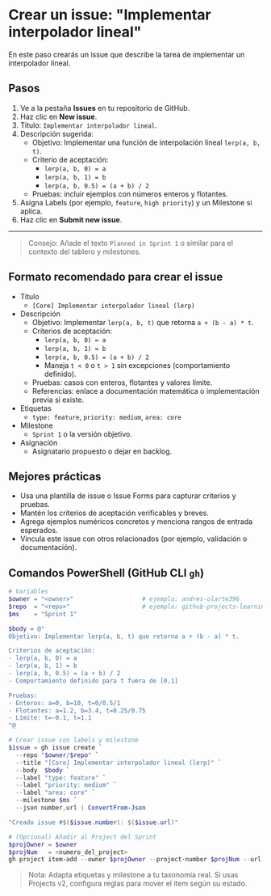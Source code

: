 # Crear un issue: "Implementar interpolador lineal"

En este paso crearás un issue que describe la tarea de implementar un interpolador lineal.

## Pasos

1. Ve a la pestaña **Issues** en tu repositorio de GitHub.
2. Haz clic en **New issue**.
3. Título: `Implementar interpolador lineal`.
4. Descripción sugerida:
   - Objetivo: Implementar una función de interpolación lineal `lerp(a, b, t)`.
   - Criterio de aceptación:
     - `lerp(a, b, 0) = a`
     - `lerp(a, b, 1) = b`
     - `lerp(a, b, 0.5) = (a + b) / 2`
   - Pruebas: incluir ejemplos con números enteros y flotantes.
5. Asigna Labels (por ejemplo, `feature`, `high priority`) y un Milestone si aplica.
6. Haz clic en **Submit new issue**.

---

> Consejo: Añade el texto `Planned in Sprint 1` o similar para el contexto del tablero y milestones.

## Formato recomendado para crear el issue

- Título
  - `[Core] Implementar interpolador lineal (lerp)`
- Descripción
  - Objetivo: Implementar `lerp(a, b, t)` que retorna `a + (b - a) * t`.
  - Criterios de aceptación:
    - `lerp(a, b, 0) = a`
    - `lerp(a, b, 1) = b`
    - `lerp(a, b, 0.5) = (a + b) / 2`
    - Maneja `t < 0` o `t > 1` sin excepciones (comportamiento definido).
  - Pruebas: casos con enteros, flotantes y valores límite.
  - Referencias: enlace a documentación matemática o implementación previa si existe.
- Etiquetas
  - `type: feature`, `priority: medium`, `area: core`
- Milestone
  - `Sprint 1` o la versión objetivo.
- Asignación
  - Asignatario propuesto o dejar en backlog.

## Mejores prácticas

- Usa una plantilla de issue o Issue Forms para capturar criterios y pruebas.
- Mantén los criterios de aceptación verificables y breves.
- Agrega ejemplos numéricos concretos y menciona rangos de entrada esperados.
- Vincula este issue con otros relacionados (por ejemplo, validación o documentación).

## Comandos PowerShell (GitHub CLI `gh`)

```powershell
# Variables
$owner = "<owner>"                   # ejemplo: andres-olarte396
$repo  = "<repo>"                    # ejemplo: github-projects-learning
$ms    = "Sprint 1"

$body = @"
Objetivo: Implementar lerp(a, b, t) que retorna a + (b - a) * t.

Criterios de aceptación:
- lerp(a, b, 0) = a
- lerp(a, b, 1) = b
- lerp(a, b, 0.5) = (a + b) / 2
- Comportamiento definido para t fuera de [0,1]

Pruebas:
- Enteros: a=0, b=10, t=0/0.5/1
- Flotantes: a=1.2, b=3.4, t=0.25/0.75
- Límite: t=-0.1, t=1.1
"@

# Crear issue con labels y milestone
$issue = gh issue create `
  --repo "$owner/$repo" `
  --title "[Core] Implementar interpolador lineal (lerp)" `
  --body  $body `
  --label "type: feature" `
  --label "priority: medium" `
  --label "area: core" `
  --milestone $ms `
  --json number,url | ConvertFrom-Json

"Creado issue #$($issue.number): $($issue.url)"

# (Opcional) Añadir al Project del Sprint
$projOwner = $owner
$projNum   = <numero_del_project>
gh project item-add --owner $projOwner --project-number $projNum --url $issue.url
```

> Nota: Adapta etiquetas y milestone a tu taxonomía real. Si usas Projects v2, configura reglas para mover el item según su estado.
